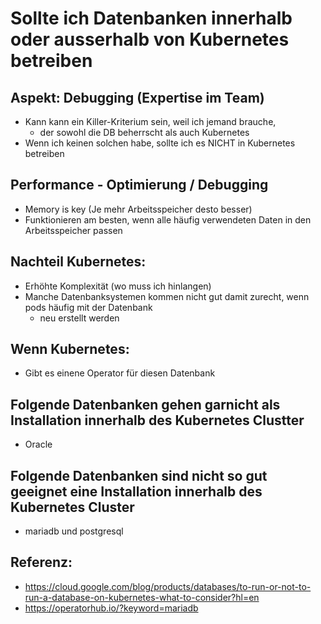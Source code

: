 # Sollte ich Datenbanken innerhalb oder ausserhalb von Kubernetes betreiben

## Aspekt: Debugging (Expertise im Team) 

  * Kann kann ein Killer-Kriterium sein, weil ich jemand brauche,
    * der sowohl die DB beherrscht als auch Kubernetes
  * Wenn ich keinen solchen habe, sollte ich es NICHT in Kubernetes betreiben 
   
## Performance - Optimierung / Debugging 

  * Memory is key (Je mehr Arbeitsspeicher desto besser)
  * Funktionieren am besten, wenn alle häufig verwendeten Daten in den Arbeitsspeicher passen

## Nachteil Kubernetes:

  * Erhöhte Komplexität (wo muss ich hinlangen)
  * Manche Datenbanksystemen kommen nicht gut damit zurecht, wenn pods häufig mit der Datenbank
    * neu erstellt werden
   
 ## Wenn Kubernetes:

   * Gibt es einene Operator für diesen Datenbank

## Folgende Datenbanken gehen garnicht als Installation innerhalb des Kubernetes Clustter

  * Oracle

## Folgende Datenbanken sind nicht so gut geeignet eine Installation innerhalb des Kubernetes Cluster

  * mariadb und postgresql

## Referenz:

  * https://cloud.google.com/blog/products/databases/to-run-or-not-to-run-a-database-on-kubernetes-what-to-consider?hl=en
  * https://operatorhub.io/?keyword=mariadb

